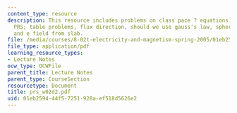 ```yaml
---
content_type: resource
description: This resource includes problems on class pace ? equations; concepts;
  PRS; table problems, flux direction, should we use gauss's law, spherical shell
  and e field from slab.
file: /media/courses/8-02t-electricity-and-magnetism-spring-2005/01eb259444f57251928aef518d5626e2_prs_w02d2.pdf
file_type: application/pdf
learning_resource_types:
- Lecture Notes
ocw_type: OCWFile
parent_title: Lecture Notes
parent_type: CourseSection
resourcetype: Document
title: prs_w02d2.pdf
uid: 01eb2594-44f5-7251-928a-ef518d5626e2
---
```

